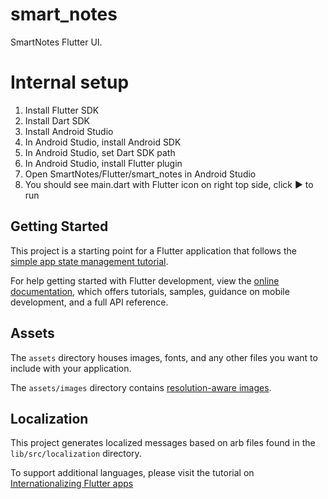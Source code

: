# smart_notes

SmartNotes Flutter UI.

# Internal setup

1. Install Flutter SDK
2. Install Dart SDK
3. Install Android Studio
4. In Android Studio, install Android SDK
5. In Android Studio, set Dart SDK path
6. In Android Studio, install Flutter plugin
7. Open SmartNotes/Flutter/smart_notes in Android Studio
8. You should see main.dart with Flutter icon on right top side, click ▶ to run

## Getting Started

This project is a starting point for a Flutter application that follows the
[simple app state management
tutorial](https://flutter.dev/docs/development/data-and-backend/state-mgmt/simple).

For help getting started with Flutter development, view the
[online documentation](https://flutter.dev/docs), which offers tutorials,
samples, guidance on mobile development, and a full API reference.

## Assets

The `assets` directory houses images, fonts, and any other files you want to
include with your application.

The `assets/images` directory contains [resolution-aware
images](https://flutter.dev/docs/development/ui/assets-and-images#resolution-aware).

## Localization

This project generates localized messages based on arb files found in
the `lib/src/localization` directory.

To support additional languages, please visit the tutorial on
[Internationalizing Flutter
apps](https://flutter.dev/docs/development/accessibility-and-localization/internationalization)
